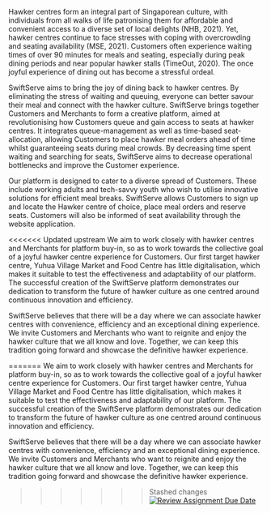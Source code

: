 Hawker centres form an integral part of Singaporean culture, with individuals from all walks of life patronising them for affordable and convenient access to a diverse set of local delights (NHB, 2021). Yet, hawker centres continue to face stresses with coping with overcrowding and seating availability (MSE, 2021). Customers often experience waiting times of over 90 minutes for meals and seating, especially during peak dining periods and near popular hawker stalls (TimeOut, 2020). The once joyful experience of dining out has become a stressful ordeal.

SwiftServe aims to bring the joy of dining back to hawker centres. By eliminating the stress of waiting and queuing, everyone can better savour their meal and connect with the hawker culture. SwiftServe brings together Customers and Merchants to form a creative platform, aimed at revolutionising how Customers queue and gain access to seats at hawker centres. It integrates queue-management as well as time-based seat-allocation, allowing Customers to place hawker meal orders ahead of time whilst guaranteeing seats during meal crowds. By decreasing time spent waiting and searching for seats, SwiftServe aims to decrease operational bottlenecks and improve the Customer experience.

Our platform is designed to cater to a diverse spread of Customers. These include working adults and tech-savvy youth who wish to utilise innovative solutions for efficient meal breaks. SwiftServe allows Customers to sign up and locate the Hawker centre of choice, place meal orders and reserve seats. Customers will also be informed of seat availability through the website application.

<<<<<<< Updated upstream
We aim to work closely with hawker centres and Merchants for platform buy-in, so as to work towards the collective goal of a joyful hawker centre experience for Customers. Our first target hawker centre, Yuhua Village Market and Food Centre has little digitalisation, which makes it suitable to test the effectiveness and adaptability of our platform. The successful creation of the SwiftServe platform demonstrates our dedication to transform the future of hawker culture as one centred around continuous innovation and efficiency. 

SwiftServe believes that there will be a day where we can associate hawker centres with convenience, efficiency and an exceptional dining experience. We invite Customers and Merchants who want to reignite and enjoy the hawker culture that we all know and love. Together, we can keep this tradition going forward and showcase the definitive hawker experience.






=======
We aim to work closely with hawker centres and Merchants for platform buy-in, so as to work towards the collective goal of a joyful hawker centre experience for Customers. Our first target hawker centre, Yuhua Village Market and Food Centre has little digitalisation, which makes it suitable to test the effectiveness and adaptability of our platform. The successful creation of the SwiftServe platform demonstrates our dedication to transform the future of hawker culture as one centred around continuous innovation and efficiency.

SwiftServe believes that there will be a day where we can associate hawker centres with convenience, efficiency and an exceptional dining experience. We invite Customers and Merchants who want to reignite and enjoy the hawker culture that we all know and love. Together, we can keep this tradition going forward and showcase the definitive hawker experience.

>>>>>>> Stashed changes
[![Review Assignment Due Date](https://classroom.github.com/assets/deadline-readme-button-22041afd0340ce965d47ae6ef1cefeee28c7c493a6346c4f15d667ab976d596c.svg)](https://classroom.github.com/a/9tV5jjUL)
